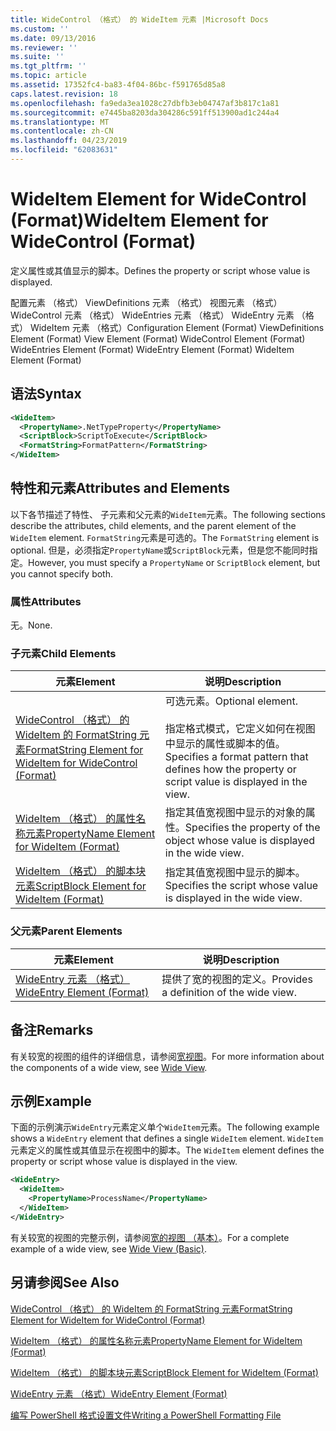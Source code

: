 ```yaml
---
title: WideControl （格式） 的 WideItem 元素 |Microsoft Docs
ms.custom: ''
ms.date: 09/13/2016
ms.reviewer: ''
ms.suite: ''
ms.tgt_pltfrm: ''
ms.topic: article
ms.assetid: 17352fc4-ba83-4f04-86bc-f591765d85a8
caps.latest.revision: 18
ms.openlocfilehash: fa9eda3ea1028c27dbfb3eb04747af3b817c1a81
ms.sourcegitcommit: e7445ba8203da304286c591ff513900ad1c244a4
ms.translationtype: MT
ms.contentlocale: zh-CN
ms.lasthandoff: 04/23/2019
ms.locfileid: "62083631"
---
```

# <a name="wideitem-element-for-widecontrol-format"></a><span data-ttu-id="52cca-102">WideItem Element for WideControl (Format)</span><span class="sxs-lookup"><span data-stu-id="52cca-102">WideItem Element for WideControl (Format)</span></span>

<span data-ttu-id="52cca-103">定义属性或其值显示的脚本。</span><span class="sxs-lookup"><span data-stu-id="52cca-103">Defines the property or script whose value is displayed.</span></span>

<span data-ttu-id="52cca-104">配置元素 （格式） ViewDefinitions 元素 （格式） 视图元素 （格式） WideControl 元素 （格式） WideEntries 元素 （格式） WideEntry 元素 （格式） WideItem 元素 （格式）</span><span class="sxs-lookup"><span data-stu-id="52cca-104">Configuration Element (Format) ViewDefinitions Element (Format) View Element (Format) WideControl Element (Format) WideEntries Element (Format) WideEntry Element (Format) WideItem Element (Format)</span></span>

## <a name="syntax"></a><span data-ttu-id="52cca-105">语法</span><span class="sxs-lookup"><span data-stu-id="52cca-105">Syntax</span></span>

```xml
<WideItem>
  <PropertyName>.NetTypeProperty</PropertyName>
  <ScriptBlock>ScriptToExecute</ScriptBlock>
  <FormatString>FormatPattern</FormatString>
</WideItem>
```

## <a name="attributes-and-elements"></a><span data-ttu-id="52cca-106">特性和元素</span><span class="sxs-lookup"><span data-stu-id="52cca-106">Attributes and Elements</span></span>

<span data-ttu-id="52cca-107">以下各节描述了特性、 子元素和父元素的`WideItem`元素。</span><span class="sxs-lookup"><span data-stu-id="52cca-107">The following sections describe the attributes, child elements, and the parent element of the `WideItem` element.</span></span> <span data-ttu-id="52cca-108">`FormatString`元素是可选的。</span><span class="sxs-lookup"><span data-stu-id="52cca-108">The `FormatString` element is optional.</span></span> <span data-ttu-id="52cca-109">但是，必须指定`PropertyName`或`ScriptBlock`元素，但是您不能同时指定。</span><span class="sxs-lookup"><span data-stu-id="52cca-109">However, you must specify a `PropertyName` or `ScriptBlock` element, but you cannot specify both.</span></span>

### <a name="attributes"></a><span data-ttu-id="52cca-110">属性</span><span class="sxs-lookup"><span data-stu-id="52cca-110">Attributes</span></span>

<span data-ttu-id="52cca-111">无。</span><span class="sxs-lookup"><span data-stu-id="52cca-111">None.</span></span>

### <a name="child-elements"></a><span data-ttu-id="52cca-112">子元素</span><span class="sxs-lookup"><span data-stu-id="52cca-112">Child Elements</span></span>

|<span data-ttu-id="52cca-113">元素</span><span class="sxs-lookup"><span data-stu-id="52cca-113">Element</span></span>|<span data-ttu-id="52cca-114">说明</span><span class="sxs-lookup"><span data-stu-id="52cca-114">Description</span></span>|
|-------------|-----------------|
|[<span data-ttu-id="52cca-115">WideControl （格式） 的 WideItem 的 FormatString 元素</span><span class="sxs-lookup"><span data-stu-id="52cca-115">FormatString Element for WideItem for WideControl (Format)</span></span>](./formatstring-element-for-wideitem-for-widecontrol-format.md)|<span data-ttu-id="52cca-116">可选元素。</span><span class="sxs-lookup"><span data-stu-id="52cca-116">Optional element.</span></span><br /><br /> <span data-ttu-id="52cca-117">指定格式模式，它定义如何在视图中显示的属性或脚本的值。</span><span class="sxs-lookup"><span data-stu-id="52cca-117">Specifies a format pattern that defines how the property or script value is displayed in the view.</span></span>|
|[<span data-ttu-id="52cca-118">WideItem （格式） 的属性名称元素</span><span class="sxs-lookup"><span data-stu-id="52cca-118">PropertyName Element for WideItem (Format)</span></span>](./propertyname-element-for-wideitem-for-widecontrol-format.md)|<span data-ttu-id="52cca-119">指定其值宽视图中显示的对象的属性。</span><span class="sxs-lookup"><span data-stu-id="52cca-119">Specifies the property of the object whose value is displayed in the wide view.</span></span>|
|[<span data-ttu-id="52cca-120">WideItem （格式） 的脚本块元素</span><span class="sxs-lookup"><span data-stu-id="52cca-120">ScriptBlock Element for WideItem (Format)</span></span>](./scriptblock-element-for-wideitem-for-widecontrol-format.md)|<span data-ttu-id="52cca-121">指定其值宽视图中显示的脚本。</span><span class="sxs-lookup"><span data-stu-id="52cca-121">Specifies the script whose value is displayed in the wide view.</span></span>|

### <a name="parent-elements"></a><span data-ttu-id="52cca-122">父元素</span><span class="sxs-lookup"><span data-stu-id="52cca-122">Parent Elements</span></span>

|<span data-ttu-id="52cca-123">元素</span><span class="sxs-lookup"><span data-stu-id="52cca-123">Element</span></span>|<span data-ttu-id="52cca-124">说明</span><span class="sxs-lookup"><span data-stu-id="52cca-124">Description</span></span>|
|-------------|-----------------|
|[<span data-ttu-id="52cca-125">WideEntry 元素 （格式）</span><span class="sxs-lookup"><span data-stu-id="52cca-125">WideEntry Element (Format)</span></span>](./wideentry-element-for-widecontrol-format.md)|<span data-ttu-id="52cca-126">提供了宽的视图的定义。</span><span class="sxs-lookup"><span data-stu-id="52cca-126">Provides a definition of the wide view.</span></span>|

## <a name="remarks"></a><span data-ttu-id="52cca-127">备注</span><span class="sxs-lookup"><span data-stu-id="52cca-127">Remarks</span></span>

<span data-ttu-id="52cca-128">有关较宽的视图的组件的详细信息，请参阅[宽视图](./creating-a-wide-view.md)。</span><span class="sxs-lookup"><span data-stu-id="52cca-128">For more information about the components of a wide view, see [Wide View](./creating-a-wide-view.md).</span></span>

## <a name="example"></a><span data-ttu-id="52cca-129">示例</span><span class="sxs-lookup"><span data-stu-id="52cca-129">Example</span></span>

<span data-ttu-id="52cca-130">下面的示例演示`WideEntry`元素定义单个`WideItem`元素。</span><span class="sxs-lookup"><span data-stu-id="52cca-130">The following example shows a `WideEntry` element that defines a single `WideItem` element.</span></span> <span data-ttu-id="52cca-131">`WideItem`元素定义的属性或其值显示在视图中的脚本。</span><span class="sxs-lookup"><span data-stu-id="52cca-131">The `WideItem` element defines the property or script whose value is displayed in the view.</span></span>

```xml
<WideEntry>
  <WideItem>
    <PropertyName>ProcessName</PropertyName>
  </WideItem>
</WideEntry>
```

<span data-ttu-id="52cca-132">有关较宽的视图的完整示例，请参阅[宽的视图 （基本）](./wide-view-basic.md)。</span><span class="sxs-lookup"><span data-stu-id="52cca-132">For a complete example of a wide view, see [Wide View (Basic)](./wide-view-basic.md).</span></span>

## <a name="see-also"></a><span data-ttu-id="52cca-133">另请参阅</span><span class="sxs-lookup"><span data-stu-id="52cca-133">See Also</span></span>

[<span data-ttu-id="52cca-134">WideControl （格式） 的 WideItem 的 FormatString 元素</span><span class="sxs-lookup"><span data-stu-id="52cca-134">FormatString Element for WideItem for WideControl (Format)</span></span>](./formatstring-element-for-wideitem-for-widecontrol-format.md)

[<span data-ttu-id="52cca-135">WideItem （格式） 的属性名称元素</span><span class="sxs-lookup"><span data-stu-id="52cca-135">PropertyName Element for WideItem (Format)</span></span>](./propertyname-element-for-wideitem-for-widecontrol-format.md)

[<span data-ttu-id="52cca-136">WideItem （格式） 的脚本块元素</span><span class="sxs-lookup"><span data-stu-id="52cca-136">ScriptBlock Element for WideItem (Format)</span></span>](./scriptblock-element-for-wideitem-for-widecontrol-format.md)

[<span data-ttu-id="52cca-137">WideEntry 元素 （格式）</span><span class="sxs-lookup"><span data-stu-id="52cca-137">WideEntry Element (Format)</span></span>](./wideentry-element-for-widecontrol-format.md)

[<span data-ttu-id="52cca-138">编写 PowerShell 格式设置文件</span><span class="sxs-lookup"><span data-stu-id="52cca-138">Writing a PowerShell Formatting File</span></span>](./writing-a-powershell-formatting-file.md)
